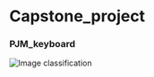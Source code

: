 # Capstone_project




### PJM_keyboard


![Image classification](https://drive.google.com/file/d/1p1gZvb7hHr8NcSk9VDlMobVP2w1ehZd4/view?usp=sharing) 
